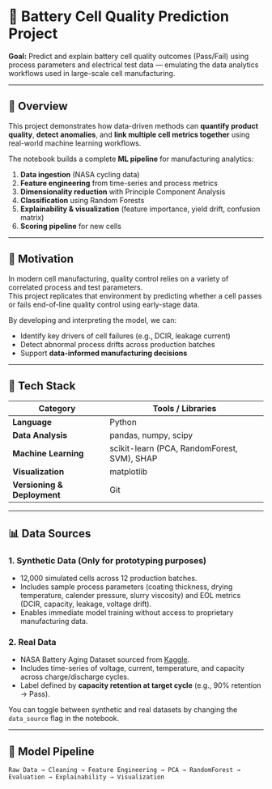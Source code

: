# 🔋 Battery Cell Quality Prediction Project

**Goal:** Predict and explain battery cell quality outcomes (Pass/Fail) using process parameters and electrical test data — emulating the data analytics workflows used in large-scale cell manufacturing.

---

## 🚀 Overview

This project demonstrates how data-driven methods can **quantify product quality**, **detect anomalies**, and **link multiple cell metrics together** using real-world machine learning workflows.

The notebook builds a complete **ML pipeline** for manufacturing analytics:
1. **Data ingestion** (NASA cycling data)
2. **Feature engineering** from time-series and process metrics
3. **Dimensionality reduction** with Principle Component Analysis
4. **Classification** using Random Forests
5. **Explainability & visualization** (feature importance, yield drift, confusion matrix)
6. **Scoring pipeline** for new cells

---

## 🧠 Motivation

In modern cell manufacturing, quality control relies on a variety of correlated process and test parameters.  
This project replicates that environment by predicting whether a cell passes or fails end-of-line quality control using early-stage data.

By developing and interpreting the model, we can:
- Identify key drivers of cell failures (e.g., DCIR, leakage current)
- Detect abnormal process drifts across production batches
- Support **data-informed manufacturing decisions**

---

## 🧰 Tech Stack

| Category | Tools / Libraries |
|-----------|-------------------|
| **Language** | Python |
| **Data Analysis** | pandas, numpy, scipy |
| **Machine Learning** | scikit-learn (PCA, RandomForest, SVM), SHAP |
| **Visualization** | matplotlib |
| **Versioning & Deployment** | Git |

---

## 📊 Data Sources

### 1. Synthetic Data (Only for prototyping purposes)
- 12,000 simulated cells across 12 production batches.
- Includes sample process parameters (coating thickness, drying temperature, calender pressure, slurry viscosity) and EOL metrics (DCIR, capacity, leakage, voltage drift).
- Enables immediate model training without access to proprietary manufacturing data.

### 2. Real Data 
- NASA Battery Aging Dataset sourced from [Kaggle](https://www.kaggle.com/datasets/patrickfleith/nasa-battery-dataset).
- Includes time-series of voltage, current, temperature, and capacity across charge/discharge cycles.
- Label defined by **capacity retention at target cycle** (e.g., 90% retention → Pass).

You can toggle between synthetic and real datasets by changing the `data_source` flag in the notebook.

---

## 🧩 Model Pipeline

```text
Raw Data → Cleaning → Feature Engineering → PCA → RandomForest → Evaluation → Explainability → Visualization
